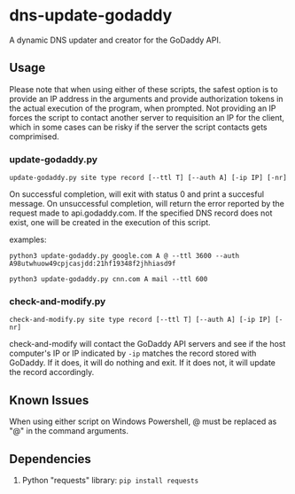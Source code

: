 # dns-update-godaddy
A dynamic DNS updater and creator for the GoDaddy API.

## Usage
Please note that when using either of these scripts, the safest option is to provide an IP address in the arguments and provide authorization tokens in the actual execution of the program, when prompted. Not providing an IP forces the script to contact another server to requisition an IP for the client, which in some cases can be risky if the server the script contacts gets comprimised. 

### update-godaddy.py

`update-godaddy.py site type record [--ttl T] [--auth A] [-ip IP] [-nr]`

On successful completion, will exit with status 0 and print a succesful message. On unsuccessful completion, will return the error reported by the request made to api.godaddy.com. If the specified DNS record does not exist, one will be created in the execution of this script.

examples: 

`python3 update-godaddy.py google.com A @ --ttl 3600 --auth A98utwhuow49cpjcasjdd:21hf19348f2jhhiasd9f`

`python3 update-godaddy.py cnn.com A mail --ttl 600`

### check-and-modify.py

`check-and-modify.py site type record [--ttl T] [--auth A] [-ip IP] [-nr]`

check-and-modify will contact the GoDaddy API servers and see if the host computer's IP or IP indicated by `-ip` matches the record stored with GoDaddy. If it does, it will do nothing and exit. If it does not, it will update the record accordingly.

## Known Issues
When using either script on Windows Powershell, @ must be replaced as "@" in the command arguments.

## Dependencies

1. Python "requests" library: `pip install requests`
